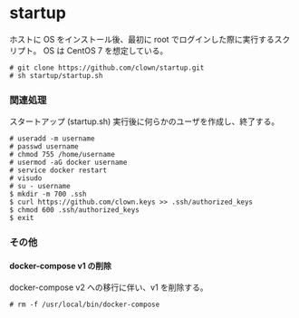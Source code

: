 startup
====

ホストに OS をインストール後、最初に root でログインした際に実行するスクリプト。
OS は CentOS 7 を想定している。

```
# git clone https://github.com/clown/startup.git
# sh startup/startup.sh
```

### 関連処理

スタートアップ (startup.sh) 実行後に何らかのユーザを作成し、終了する。

```
# useradd -m username
# passwd username
# chmod 755 /home/username
# usermod -aG docker username
# service docker restart
# visudo
# su - username
$ mkdir -m 700 .ssh
$ curl https://github.com/clown.keys >> .ssh/authorized_keys
$ chmod 600 .ssh/authorized_keys
$ exit
```

### その他

#### docker-compose v1 の削除

docker-compose v2 への移行に伴い、v1 を削除する。

```
# rm -f /usr/local/bin/docker-compose
```
